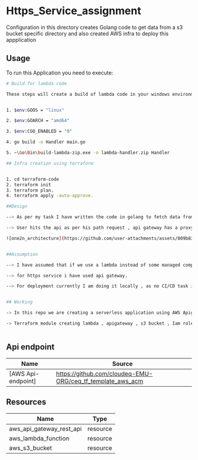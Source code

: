 # Https_Service_assignment

Configuration in this directory creates Golang code to get data from a s3 bucket specific directory and also created AWS infra to deploy this appplication

## Usage

To run this Application you need to execute:

```bash
# Build for lambda code

These steps will create a build of lambda code in your windows environment , we can also build the code build using CI/CD pipeline.


1. $env:GOOS = "linux"

2. $env:GOARCH = "amd64"

3. $env:CGO_ENABLED = "0"

4. go build -o Handler main.go

5. ~\Go\Bin\build-lambda-zip.exe -o lambda-handler.zip Handler

## Infra creation using terraform


1. cd terraform-code
2. terraform init
3. terraform plan.
4. terraform apply -auto-approve.

##Design

--> As per my task I have written the code in golang to fetch data from s3 bucket as per request path , here the design is a serverless architecture which consist api gateway for https api , lambda function to process the code and s3 bucket from where we have to fetch the data.

--> User hits the api as per his path request , api gateway has a proxy setup which handles the path structure ex. https://api/{path+} , lambda code takes the path from api and process the code to fetch data from s3.

![one2n_architecture](https://github.com/user-attachments/assets/809b8327-fbad-476b-83cd-462a457dcf4f)


##Assumption

--> I have assumed that if we use a lambda instead of some managed compute engine we can save the cost . 

--> for https service i have used api gateway.

--> For deployment currently I am doing it locally , as no CI/CD task is mentioned.


## Working

-> In this repo we are creating a serverless application using AWS Apigateway , s3 bucket and Lambda functions . Using api gateway endpoint we are triggering lambda function which have a golang code to use AWS SDK and list all the content inside our bucket according to the api path.

-> Terraform module creating lambda , apigateway , s3 bucket , Iam role for lambda and policies for bucket



```

## Api endpoint

| Name                                               | Source                                                     |
| -------------------------------------------------- | ---------------------------------------------------------- |
| <a name="AWS Api-endpoint"></a> [AWS Api-endpoint] | https://github.com/cloudeq-EMU-ORG/ceq_tf_template_aws_acm |

## Resources

| Name                     | Type     |
| ------------------------ | -------- |
| aws_api_gateway_rest_api | resource |
| aws_lambda_function      | resource |
| aws_s3_bucket            | resource |
